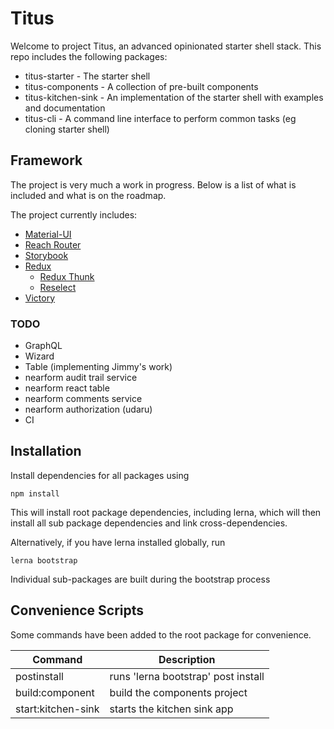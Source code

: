 # Titus

Welcome to project Titus, an advanced opinionated starter shell stack. This repo includes the following packages:

- titus-starter - The starter shell
- titus-components - A collection of pre-built components
- titus-kitchen-sink - An implementation of the starter shell with examples and documentation
- titus-cli - A command line interface to perform common tasks (eg cloning starter shell)

## Framework

The project is very much a work in progress. Below is a list of what is included and what is on the roadmap.

The project currently includes:

- [Material-UI](https://material-ui.com/)
- [Reach Router](https://reach.tech/router)
- [Storybook](https://storybook.js.org/)
- [Redux](https://redux.js.org/)
  - [Redux Thunk](https://github.com/reduxjs/redux-thunk)
  - [Reselect](https://github.com/reduxjs/reselect)
- [Victory](https://formidable.com/open-source/victory/docs/)

### TODO

- GraphQL
- Wizard
- Table (implementing Jimmy's work)
- nearform audit trail service
- nearform react table
- nearform comments service
- nearform authorization (udaru)
- CI

## Installation

Install dependencies for all packages using

```
npm install
```

This will install root package dependencies, including lerna, which will then install all sub package dependencies and link cross-dependencies.

Alternatively, if you have lerna installed globally, run

```
lerna bootstrap
```

Individual sub-packages are built during the bootstrap process

## Convenience Scripts

Some commands have been added to the root package for convenience.

| Command            | Description                         |
| ------------------ | ----------------------------------- |
| postinstall        | runs 'lerna bootstrap' post install |
| build:component    | build the components project        |
| start:kitchen-sink | starts the kitchen sink app         |
